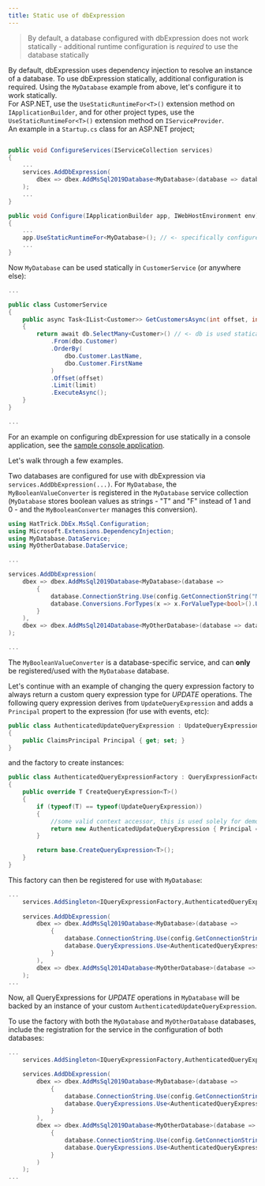 ```yaml
---
title: Static use of dbExpression
---
```


> By default, a database configured with dbExpression does not work statically - additional runtime configuration is *required* to use the database statically

By default, dbExpression uses dependency injection to resolve an instance of a database.  To use dbExpression statically, additional configuration is required.  Using the ```MyDatabase``` example from above, let's configure it to work statically.  
For ASP.NET, use the ```UseStaticRuntimeFor<T>()``` extension method on ```IApplicationBuilder```, and for other project types, use the ```UseStaticRuntimeFor<T>()``` extension method on ```IServiceProvider```.  
An example in a ```Startup.cs``` class for an ASP.NET project;

```csharp

public void ConfigureServices(IServiceCollection services)
{
    ...
    services.AddDbExpression(
        dbex => dbex.AddMsSql2019Database<MyDatabase>(database => database.ConnectionString.Use(config.GetConnectionString("MyDatabase")))
    );
    ...
}

public void Configure(IApplicationBuilder app, IWebHostEnvironment env)
{
    ...
    app.UseStaticRuntimeFor<MyDatabase>(); // <- specifically configure MyDatabase to be used statically
    ...
}
```

Now ```MyDatabase``` can be used statically in  ```CustomerService``` (or anywhere else):

```csharp
...

public class CustomerService
{
    public async Task<IList<Customer>> GetCustomersAsync(int offset, int limit)
    {
        return await db.SelectMany<Customer>() // <- db is used statically, note the removal of the constructor
            .From(dbo.Customer)
            .OrderBy(
                dbo.Customer.LastName, 
                dbo.Customer.FirstName
            )
            .Offset(offset)
            .Limit(limit)
            .ExecuteAsync();
    }
}

...
```

For an example on configuring dbExpression for use statically in a console application, see the [sample console application](https://github.com/HatTrickLabs/dbExpression/blob/master/samples/mssql/NetCoreConsoleApp/Program.cs).

Let's walk through a few examples.

Two databases are configured for use with dbExpression via ```services.AddDbExpression(...)```.  For ```MyDatabase```, the ```MyBooleanValueConverter``` is registered in the ```MyDatabase``` service collection (```MyDatabase``` stores boolean values as strings - "T" and "F" instead of 1 and 0 - and the ```MyBooleanConverter``` manages this conversion).

```csharp
using HatTrick.DbEx.MsSql.Configuration;
using Microsoft.Extensions.DependencyInjection;
using MyDatabase.DataService;
using MyOtherDatabase.DataService;

...

services.AddDbExpression(
    dbex => dbex.AddMsSql2019Database<MyDatabase>(database => 
        {
            database.ConnectionString.Use(config.GetConnectionString("MyDatabase"));
            database.Conversions.ForTypes(x => x.ForValueType<bool>().Use<MyBooleanValueConverter>());
        }
    ),
    dbex => dbex.AddMsSql2014Database<MyOtherDatabase>(database => database.ConnectionString.Use(config.GetConnectionString("MyOtherDatabase")))
);

...
```

The ```MyBooleanValueConverter``` is a database-specific service, and can **only** be registered/used with the ```MyDatabase``` database.

Let's continue with an example of changing the query expression factory to always return a custom query expression type for *UPDATE* operations.  The following query expression derives from ```UpdateQueryExpression``` and adds a ```Principal``` propert to the expression (for use with events, etc):

```csharp
public class AuthenticatedUpdateQueryExpression : UpdateQueryExpression
{
    public ClaimsPrincipal Principal { get; set; }
}
```
and the factory to create instances:
```csharp
public class AuthenticatedQueryExpressionFactory : QueryExpressionFactory
{
    public override T CreateQueryExpression<T>()
    {
        if (typeof(T) == typeof(UpdateQueryExpression))
        {
            //some valid context accessor, this is used solely for demonstration
            return new AuthenticatedUpdateQueryExpression { Principal = HttpContext.User };
        }

        return base.CreateQueryExpression<T>();
    }
}
```

This factory can then be registered for use with ```MyDatabase```:

```csharp
...
    services.AddSingleton<IQueryExpressionFactory,AuthenticatedQueryExpressionFactory>();
    
    services.AddDbExpression(
        dbex => dbex.AddMsSql2019Database<MyDatabase>(database => 
            {
                database.ConnectionString.Use(config.GetConnectionString("MyDatabase"));
                database.QueryExpressions.Use<AuthenticatedQueryExpressionFactory>();
            }
        ),
        dbex => dbex.AddMsSql2014Database<MyOtherDatabase>(database => database.ConnectionString.Use(config.GetConnectionString("MyOtherDatabase")))
    );
...
```

Now, all QueryExpressions for *UPDATE* operations in ```MyDatabase``` will be backed by an instance of your custom ```AuthenticatedUpdateQueryExpression```.

To use the factory with both the ```MyDatabase``` and ```MyOtherDatabase``` databases, include the registration for the service in the configuration of both databases:
```csharp
...
    services.AddSingleton<IQueryExpressionFactory,AuthenticatedQueryExpressionFactory>();

    services.AddDbExpression(
        dbex => dbex.AddMsSql2019Database<MyDatabase>(database =>
            {
                database.ConnectionString.Use(config.GetConnectionString("MyDatabase"));
                database.QueryExpressions.Use<AuthenticatedQueryExpressionFactory>();
            }
        ),
        dbex => dbex.AddMsSql2019Database<MyOtherDatabase>(database =>
            {
                database.ConnectionString.Use(config.GetConnectionString("MyOtherDatabase"));
                database.QueryExpressions.Use<AuthenticatedQueryExpressionFactory>();
            }
        )
    );
...
```